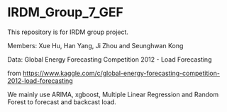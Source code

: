 # IRDM_Group_7_GEF
This repository is for IRDM group project. 

Members:  Xue Hu, Han Yang, Ji Zhou and Seunghwan Kong

Data: Global Energy Forecasting Competition 2012 - Load Forecasting 

from https://www.kaggle.com/c/global-energy-forecasting-competition-2012-load-forecasting  

We mainly use ARIMA, xgboost, Multiple Linear Regression and Random Forest to forecast and backcast load.
